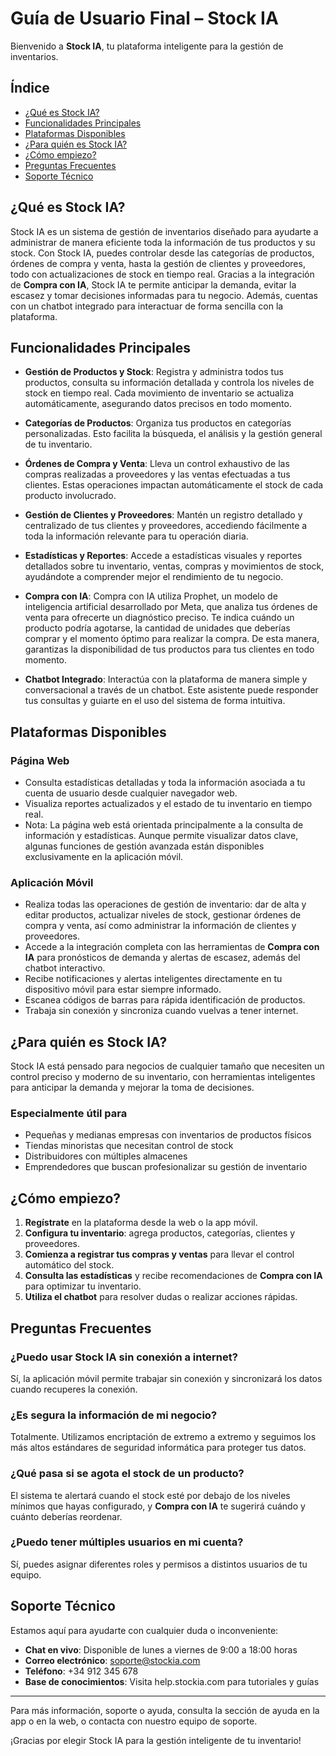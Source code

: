 # Guía de Usuario Final – Stock IA

Bienvenido a **Stock IA**, tu plataforma inteligente para la gestión de inventarios.

## Índice

- [¿Qué es Stock IA?](#qué-es-stock-ia)
- [Funcionalidades Principales](#funcionalidades-principales)
- [Plataformas Disponibles](#plataformas-disponibles)
- [¿Para quién es Stock IA?](#para-quién-es-stock-ia)
- [¿Cómo empiezo?](#cómo-empiezo)
- [Preguntas Frecuentes](#preguntas-frecuentes)
- [Soporte Técnico](#soporte-técnico)

## ¿Qué es Stock IA?

Stock IA es un sistema de gestión de inventarios diseñado para ayudarte a administrar de manera eficiente toda la información de tus productos y su stock. Con Stock IA, puedes controlar desde las categorías de productos, órdenes de compra y venta, hasta la gestión de clientes y proveedores, todo con actualizaciones de stock en tiempo real. Gracias a la integración de **Compra con IA**, Stock IA te permite anticipar la demanda, evitar la escasez y tomar decisiones informadas para tu negocio. Además, cuentas con un chatbot integrado para interactuar de forma sencilla con la plataforma.

## Funcionalidades Principales

- **Gestión de Productos y Stock**: Registra y administra todos tus productos, consulta su información detallada y controla los niveles de stock en tiempo real. Cada movimiento de inventario se actualiza automáticamente, asegurando datos precisos en todo momento.

- **Categorías de Productos**: Organiza tus productos en categorías personalizadas. Esto facilita la búsqueda, el análisis y la gestión general de tu inventario.

- **Órdenes de Compra y Venta**: Lleva un control exhaustivo de las compras realizadas a proveedores y las ventas efectuadas a tus clientes. Estas operaciones impactan automáticamente el stock de cada producto involucrado.

- **Gestión de Clientes y Proveedores**: Mantén un registro detallado y centralizado de tus clientes y proveedores, accediendo fácilmente a toda la información relevante para tu operación diaria.

- **Estadísticas y Reportes**: Accede a estadísticas visuales y reportes detallados sobre tu inventario, ventas, compras y movimientos de stock, ayudándote a comprender mejor el rendimiento de tu negocio.

- **Compra con IA**: Compra con IA utiliza Prophet, un modelo de inteligencia artificial desarrollado por Meta, que analiza tus órdenes de venta para ofrecerte un diagnóstico preciso. Te indica cuándo un producto podría agotarse, la cantidad de unidades que deberías comprar y el momento óptimo para realizar la compra. De esta manera, garantizas la disponibilidad de tus productos para tus clientes en todo momento.

- **Chatbot Integrado**: Interactúa con la plataforma de manera simple y conversacional a través de un chatbot. Este asistente puede responder tus consultas y guiarte en el uso del sistema de forma intuitiva.

## Plataformas Disponibles

### Página Web

- Consulta estadísticas detalladas y toda la información asociada a tu cuenta de usuario desde cualquier navegador web.
- Visualiza reportes actualizados y el estado de tu inventario en tiempo real.
- Nota: La página web está orientada principalmente a la consulta de información y estadísticas. Aunque permite visualizar datos clave, algunas funciones de gestión avanzada están disponibles exclusivamente en la aplicación móvil.

### Aplicación Móvil

- Realiza todas las operaciones de gestión de inventario: dar de alta y editar productos, actualizar niveles de stock, gestionar órdenes de compra y venta, así como administrar la información de clientes y proveedores.
- Accede a la integración completa con las herramientas de **Compra con IA** para pronósticos de demanda y alertas de escasez, además del chatbot interactivo.
- Recibe notificaciones y alertas inteligentes directamente en tu dispositivo móvil para estar siempre informado.
- Escanea códigos de barras para rápida identificación de productos.
- Trabaja sin conexión y sincroniza cuando vuelvas a tener internet.

## ¿Para quién es Stock IA?

Stock IA está pensado para negocios de cualquier tamaño que necesiten un control preciso y moderno de su inventario, con herramientas inteligentes para anticipar la demanda y mejorar la toma de decisiones.

### Especialmente útil para

- Pequeñas y medianas empresas con inventarios de productos físicos
- Tiendas minoristas que necesitan control de stock
- Distribuidores con múltiples almacenes
- Emprendedores que buscan profesionalizar su gestión de inventario

## ¿Cómo empiezo?

1. **Regístrate** en la plataforma desde la web o la app móvil.
2. **Configura tu inventario**: agrega productos, categorías, clientes y proveedores.
3. **Comienza a registrar tus compras y ventas** para llevar el control automático del stock.
4. **Consulta las estadísticas** y recibe recomendaciones de **Compra con IA** para optimizar tu inventario.
5. **Utiliza el chatbot** para resolver dudas o realizar acciones rápidas.

## Preguntas Frecuentes

### ¿Puedo usar Stock IA sin conexión a internet?

Sí, la aplicación móvil permite trabajar sin conexión y sincronizará los datos cuando recuperes la conexión.

### ¿Es segura la información de mi negocio?

Totalmente. Utilizamos encriptación de extremo a extremo y seguimos los más altos estándares de seguridad informática para proteger tus datos.

### ¿Qué pasa si se agota el stock de un producto?

El sistema te alertará cuando el stock esté por debajo de los niveles mínimos que hayas configurado, y **Compra con IA** te sugerirá cuándo y cuánto deberías reordenar.

### ¿Puedo tener múltiples usuarios en mi cuenta?

Sí, puedes asignar diferentes roles y permisos a distintos usuarios de tu equipo.

## Soporte Técnico

Estamos aquí para ayudarte con cualquier duda o inconveniente:

- **Chat en vivo**: Disponible de lunes a viernes de 9:00 a 18:00 horas
- **Correo electrónico**: [soporte@stockia.com](mailto:soporte@stockia.com)
- **Teléfono**: +34 912 345 678
- **Base de conocimientos**: Visita help.stockia.com para tutoriales y guías

---

Para más información, soporte o ayuda, consulta la sección de ayuda en la app o en la web, o contacta con nuestro equipo de soporte.

¡Gracias por elegir Stock IA para la gestión inteligente de tu inventario!
